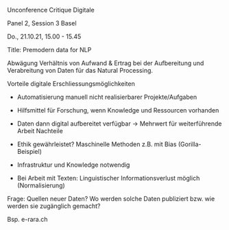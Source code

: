 
Unconference Critique Digitale

Panel 2, Session 3 Basel



Do., 21.10.21, 15.00 - 15.45



Title:  Premodern data for NLP



Abwägung Verhältnis von Aufwand \& Ertrag bei der Aufbereitung und Verabreitung von Daten für das Natural Processing.



Vorteile digitale Erschliessungsmöglichkeiten

- Automatisierung manuell nicht realisierbarer Projekte/Aufgaben

- Hilfsmittel für Forschung, wenn Knowledge und Ressourcen vorhanden

- Daten dann digital aufbereitet verfügbar -> Mehrwert für weiterführende Arbeit Nachteile

- Ethik gewährleistet? Maschinelle Methoden z.B. mit Bias (Gorilla-Beispiel)

- Infrastruktur und Knowledge notwendig

- Bei Arbeit mit Texten: Linguistischer Informationsverlust möglich (Normalisierung)



Frage: Quellen neuer Daten? Wo werden solche Daten publiziert bzw. wie werden sie zugänglich gemacht?

Bsp. e-rara.ch
